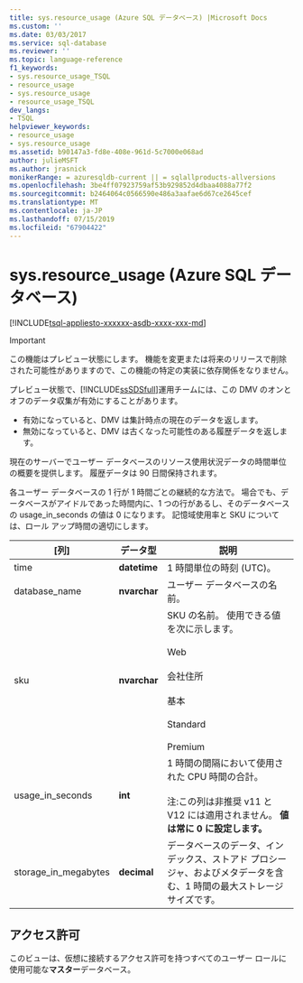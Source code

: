 ```yaml
---
title: sys.resource_usage (Azure SQL データベース) |Microsoft Docs
ms.custom: ''
ms.date: 03/03/2017
ms.service: sql-database
ms.reviewer: ''
ms.topic: language-reference
f1_keywords:
- sys.resource_usage_TSQL
- resource_usage
- sys.resource_usage
- resource_usage_TSQL
dev_langs:
- TSQL
helpviewer_keywords:
- resource_usage
- sys.resource_usage
ms.assetid: b90147a3-fd8e-408e-961d-5c7000e068ad
author: julieMSFT
ms.author: jrasnick
monikerRange: = azuresqldb-current || = sqlallproducts-allversions
ms.openlocfilehash: 3be4ff07923759af53b929852d4dbaa4088a77f2
ms.sourcegitcommit: b2464064c0566590e486a3aafae6d67ce2645cef
ms.translationtype: MT
ms.contentlocale: ja-JP
ms.lasthandoff: 07/15/2019
ms.locfileid: "67904422"
---
```

# <a name="sysresourceusage-azure-sql-database"></a>sys.resource_usage (Azure SQL データベース)
[!INCLUDE[tsql-appliesto-xxxxxx-asdb-xxxx-xxx-md](../../includes/tsql-appliesto-xxxxxx-asdb-xxxx-xxx-md.md)]

    
> [!IMPORTANT]
>  この機能はプレビュー状態にします。 機能を変更または将来のリリースで削除された可能性がありますので、この機能の特定の実装に依存関係をなりません。  
> 
>  プレビュー状態で、[!INCLUDE[ssSDSfull](../../includes/sssdsfull-md.md)]運用チームには、この DMV のオンとオフのデータ収集が有効にすることがあります。  
> 
>  -   有効になっていると、DMV は集計時点の現在のデータを返します。  
> -   無効になっていると、DMV は古くなった可能性のある履歴データを返します。  
  
 現在のサーバーでユーザー データベースのリソース使用状況データの時間単位の概要を提供します。 履歴データは 90 日間保持されます。  
  
 各ユーザー データベースの 1 行が 1 時間ごとの継続的な方法で。 場合でも、データベースがアイドルであった時間内に、1 つの行があるし、そのデータベースの usage_in_seconds の値は 0 になります。 記憶域使用率と SKU については、ロール アップ時間の適切にします。  
  
|[列]|データ型|説明|  
|-------------|---------------|-----------------|  
|time|**datetime**|1 時間単位の時刻 (UTC)。|  
|database_name|**nvarchar**|ユーザー データベースの名前。|  
|sku|**nvarchar**|SKU の名前。 使用できる値を次に示します。<br /><br /> Web<br /><br /> 会社住所<br /><br /> 基本<br /><br /> Standard<br /><br /> Premium|  
|usage_in_seconds|**int**|1 時間の間隔において使用された CPU 時間の合計。<br /><br /> 注:この列は非推奨 v11 と V12 には適用されません。 **値は常に 0 に設定します。**|  
|storage_in_megabytes|**decimal**|データベースのデータ、インデックス、ストアド プロシージャ、およびメタデータを含む、1 時間の最大ストレージ サイズです。|  
  
## <a name="permissions"></a>アクセス許可  
 このビューは、仮想に接続するアクセス許可を持つすべてのユーザー ロールに使用可能な**マスター**データベース。  
  
  
